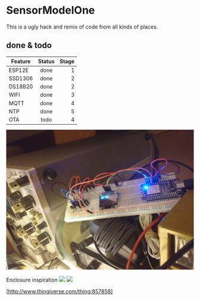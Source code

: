 # SensorModelOne

This is a ugly hack and remix of code from all kinds of places. 

## done & todo

| Feature       | Status        | Stage |
| ------------- |:-------------:| -----:|
| ESP12E        | done          |     1 |
| SSD1306       | done          |     2 |
| DS18B20       | done          |     2 |
| WIFI          | done          |     3 |
| MQTT          | done          |     4 |
| NTP           | done          |     5 |
| OTA           | todo          |     4 |



![](https://raw.githubusercontent.com/axire/SensorModelOne/master/IMG_20161220_005229.jpg)

Enclosure inspiration
![](https://cdn.hackaday.io/images/7406821460845533293.JPG)
![](http://i18.servimg.com/u/f18/19/24/03/02/csc_2612.jpg)

[http://www.thingiverse.com/thing:857858]
